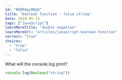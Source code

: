 ```yaml
---
id: "BQ8KAgsBBgU"
title: "boolean function - false string"
date: 2019-05-13
tags: ["JavaScript"]
learnMoreTitle: "double negation"
learnMoreUrl: "articles/javascript-boolean-function"
correct: "true"
choices:
  - "true"
  - "false"
---
```


What will the console.log print?

```js
console.log(Boolean("string"))
```
